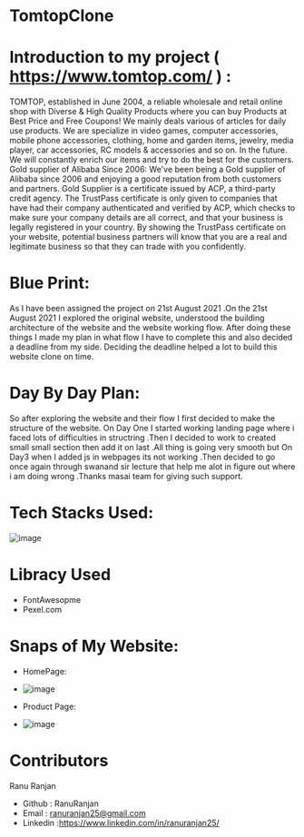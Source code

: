 # TomtopClone
#

# Introduction to my project ( https://www.tomtop.com/ ) :

TOMTOP, established in June 2004, a reliable wholesale and retail online shop with Diverse & High Quality Products where you can buy Products at Best Price and Free Coupons! 
We mainly deals various of articles for daily use products. We are specialize in video games, computer accessories, mobile phone accessories, clothing, home and garden items, jewelry, media player, car accessories, RC models & accessories and so on. In the future. We will constantly enrich our items and try to do the best for the customers. 
Gold supplier of Alibaba Since 2006:
We've been being a Gold supplier of Alibaba since 2006 and enjoying a good reputation from both customers and partners. Gold Supplier is a certificate issued by ACP, a third-party credit agency. The TrustPass certificate is only given to companies that have had their company authenticated and verified by ACP, which checks to make sure your company details are all correct, and that your business is legally registered in your country. By showing the TrustPass certificate on your website, potential business partners will know that you are a real and legitimate business so that they can trade with you confidently.


# Blue Print:

As I have been assigned the project on 21st August 2021 .On the 21st August 2021 I  explored the original website, understood the building
architecture of the website and the website working flow. After doing these things I made
my plan in what flow I have to complete this and also decided a deadline from my side.
Deciding the deadline helped a lot to build this website clone on time.

# Day By Day Plan:

So after exploring the website and their flow I first decided to make the structure of the website.
On Day One I started working landing page where i faced lots of difficulties  in structring .Then I
decided to work to  created small small section then add it on last .All thing is going very smooth but On Day3 when I added js in 
webpages its not working .Then decided to go once again through swanand sir lecture that help me alot in figure out where i am 
doing wrong .Thanks masai team for giving such support.

# Tech Stacks Used:
![image](https://encrypted-tbn0.gstatic.com/images?q=tbn:ANd9GcTm4xfaGnFTkxYnvblP_Gc16-muqLBI7x5lxWm2OQGt1clwWFi_aRBgESUJOZGaSUUSZZo&usqp=CAU)

# Libracy Used
* FontAwesopme
* Pexel.com


# Snaps of My Website:

* HomePage:
 
* ![image](https://en.pandacheck.com/img/shops/tomtop-start.jpg)


* Product Page:
* ![image](https://www.sphere.social/hello/uploads/blogs/thumbnail/4206/fe59802d4333231dc679732c2b0e7ff7.jpg)



#  Contributors
Ranu Ranjan
* Github : RanuRanjan
* Email :  ranuranjan25@gmail.com 
* Linkedin :https://www.linkedin.com/in/ranuranjan25/

